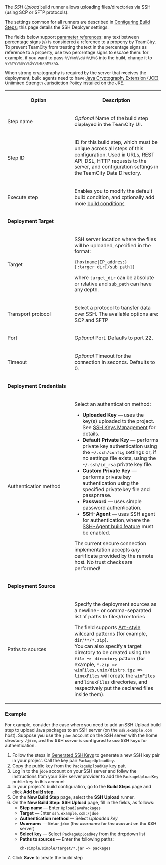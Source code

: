 [//]: # (title: SSH Upload)
[//]: # (auxiliary-id: SSH Upload)

The _SSH Upload_ build runner allows uploading files/directories via SSH (using SCP or SFTP protocols).

The settings common for all runners are described in [Configuring Build Steps](configuring-build-steps.md); this page details the SSH Deployer settings.

The fields below support [parameter references](predefined-build-parameters.md): any text between percentage signs (`%`) is considered a reference to a property by TeamCity. To prevent TeamCity from treating the text in the percentage signs as reference to a property, use two percentage signs to escape them: for example, if you want to pass `%\Y%m%\d%H%\M%S` into the build, change it to `%\%Y%\%m%\%d%\%H%\%M%\%S`.

<warning>

When strong cryptography is required by the server that receives the deployment, build agents need to have [Java Cryptography Extension (JCE) ](https://www.oracle.com/technetwork/java/javase/downloads/jce8-download-2133166.html) Unlimited Strength Jurisdiction Policy installed on the JRE.
</warning>

<table><tr>

<th width="200"><p><b>Option</b></p></th>

<th><p><b>Description</b></p></th>
</tr>

<tr>
<td>
<p>Step name</p>
</td>
<td>
<p><i>Optional</i> Name of the build step displayed in the TeamCity UI.</p>
</td>
</tr>

<tr>
<td>
<p>Step ID</p>
</td>
<td>
<p>ID for this build step, which must be unique across all steps of this configuration. Used in URLs, REST API, DSL, HTTP requests to the server, and configuration settings in the TeamCity Data Directory.</p>
</td>
</tr>

<tr>
<td>

<p>Execute step</p>

</td>
<td>

<p>Enables you to modify the default build condition, and optionally add more <a href="configuring-build-steps.md#Execution+Policy">build conditions</a>.</p>

</td>
</tr>


<tr>
<td colspan="2">

__Deployment Target__

</td>
</tr>

<tr>

<td>

Target

</td>

<td>

<p>SSH server location where the files will be uploaded, specified in the format:</p>

```Shell
{hostname|IP_address}[:targer_dir[/sub_path]] 

```

where `target_dir` can be absolute or relative and `sub_path` can have any depth.

</td></tr><tr>

<td>

Transport protocol

</td>

<td>

Select a protocol to transfer data over SSH. The available options are: SCP and SFTP

</td></tr>

<tr>
<td>
<p>Port</p>
</td>
<td>
<p><i>Optional</i> Port. Defaults to port 22.</p>
</td>
</tr>

<tr>
<td>
<p>Timeout</p>
</td>
<td>
<p><i>Optional</i> Timeout for the connection in seconds. Defaults to 0.</p>
</td>
</tr>

<tr>

<td colspan="2">

__Deployment Credentials__

</td>
</tr>

<tr>
<td>

Authentication method

</td>

<td>


Select an authentication method:

* __Uploaded Key__ — uses the key(s) uploaded to the project. See [SSH Keys Management](ssh-keys-management.md) for details.
* __Default Private Key__ — performs private key authentication using the `~/.ssh/config` settings or, if no settings file exists, using the `~/.ssh/id_rsa` private key file.
* __Custom Private Key__ — performs private key authentication using the specified private key file and passphrase.
* __Password__ — uses simple password authentication.
* __SSH-Agent__ — uses SSH agent for authentication, where the [SSH-Agent build feature](ssh-agent.md) must be enabled.

<note>

The current secure connection implementation accepts _any_ certificate provided by the remote host. No trust checks are performed!
</note>

</td>
</tr>


<tr>

<td colspan="2">

__Deployment Source__

</td>
</tr>

<tr>
<td>

Paths to sources

</td>

<td>

Specify the deployment sources as a newline- or comma-separated list of paths to files/directories.

The field supports [Ant-style wildcard patterns](wildcards.md#Antlike+Wildcards) (for example, `dir/**/*.zip`).   
You can also specify a target directory to be created using the `file => directory` pattern (for example, `*.zip => winFiles,unix/distro.tgz => linuxFiles` will create the `winFiles` and `linuxFiles` directories, and respectively put the declared files inside them).

</td></tr></table>

### Example

For example, consider the case where you need to add an SSH Upload build step to upload Java packages to an SSH server (on the `ssh.example.com` host). Suppose you use the `jdoe` account on the SSH server with the home directory `/jdoe`, and the SSH server is configured to use SSH keys for authentication.

1. Follow the steps in [Generated SSH Keys](ssh-keys-management.md#Generated+SSH+Keys) to generate a new SSH key pair in your project. Call the key pair `PackageUploadKey`.
2. Copy the public key from the `PackageUploadKey` key pair.
3. Log in to the `jdoe` account on your SSH server and follow the instructions from your SSH server provider to add the `PackageUploadKey` public key to this account.
3. In your project's build configuration, go to the **Build Steps** page and click **Add build step**.
4. On the **New Build Step** page, select the **SSH Upload** runner.
5. On the **New Build Step: SSH Upload** page, fill in the fields, as follows:
   * **Step name** — Enter `UploadJavaPackages`
   * **Target** — Enter `ssh.example.com:/jdoe`
   * **Authentication method** — Select _Uploaded key_
   * **Username** — Enter `jdoe` (the username for the account on the SSH server)
   * **Select key** — Select `PackageUploadKey` from the dropdown list
   * **Paths to sources** — Enter the following paths:
      ```
      ch-simple/simple/target/*.jar => packages
      ```
6. Click **Save** to create the build step.

